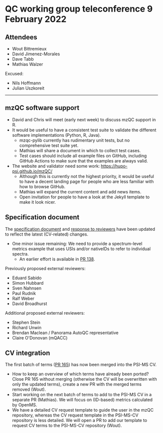 # QC working group teleconference 9 February 2022

## Attendees

- Wout Bittremieux
- David Jimenez-Morales
- Dave Tabb
- Mathias Walzer

Excused:

- Nils Hoffmann
- Julian Uszkoreit

---

## mzQC software support

- David and Chris will meet (early next week) to discuss mzQC support in R.
- It would be useful to have a consistent test suite to validate the different software implementations (Python, R, Java).
    - mzqc-pylib currently has rudimentary unit tests, but no comprehensive test suite yet.
    - Mathias will share a document in which to collect test cases.
    - Test cases should include all example files on GitHub, including GitHub Actions to make sure that the examples are always valid.
- The website and validator need some work: https://hupo-psi.github.io/mzQC/
    - Although this is currently not the highest priority, it would be useful to have a decent landing page for people who are less familiar with how to browse GitHub.
    - Mathias will expand the current content and add news items.
    - Open invitation for people to have a look at the Jekyll template to make it look nicer.

## Specification document

The [specification document](https://docs.google.com/document/d/132F3MBgDJgtFlXxDZhpJ1oHGbKL8pT6dk9fvL55L5_M/edit) and [response to reviewers](https://docs.google.com/document/d/14mC7sDjPpeg7uFVZSaPv799CgSHqKMmzKuv-rLepuhc/edit) have been updated to reflect the latest (CV-related) changes.

- One minor issue remaining: We need to provide a spectrum-level metrics example that uses USIs and/or nativeIDs to refer to individual spectra.
    - An earlier effort is available in [PR 138](https://github.com/HUPO-PSI/mzQC/pull/138).

Previously proposed external reviewers:

- Eduard Sabido
- Simon Hubbard 
- Sven Nahnsen
- Paul Rudnik 
- Ralf Weber 
- David Broadhurst

Additional proposed external reviewers:

- Stephen Stein
- Richard Unwin
- Brendan Maclean / Panorama AutoQC representative
- Claire O'Donovan (mQACC)

## CV integration

The first batch of terms ([PR 165](https://github.com/HUPO-PSI/mzQC/pull/165)) has now been merged into the PSI-MS CV.

- How to keep an overview of which terms have already been ported? Close PR 165 without merging (otherwise the CV will be overwritten with only the updated terms), create a new PR with the merged terms removed (Wout).
- Start working on the next batch of terms to add to the PSI-MS CV in a separate PR (Mathias). We will focus on (ID-based) metrics calculated by OpenMS.
- We have a detailed CV request template to guide the user in the mzQC repository, whereas the CV request template in the PSI-MS-CV repository is less detailed. We will open a PR to add our template to request CV terms to the PSI-MS-CV repository (Wout).
